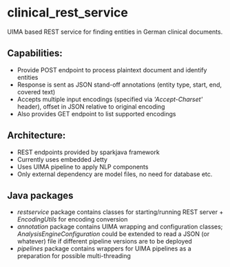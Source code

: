 # clinical_rest_service

UIMA based REST service for finding entities in German clinical documents.

## Capabilities:
* Provide POST endpoint to process plaintext document and identify entities
* Response is sent as JSON stand-off annotations (entity type, start, end, covered text)
* Accepts multiple input encodings (specified via *'Accept-Charset'* header), offset in JSON relative to original encoding
* Also provides GET endpoint to list supported encodings

## Architecture:
* REST endpoints provided by sparkjava framework
* Currently uses embedded Jetty
* Uses UIMA pipeline to apply NLP components
* Only external dependency are model files, no need for database etc.

## Java packages
* *restservice* package contains classes for starting/running REST server + *EncodingUtils* for encoding conversion
* *annotation* package contains UIMA wrapping and configuration classes; *AnalysisEngineConfiguration* could be extended to read a JSON (or whatever) file if different pipeline versions are to be deployed
* *pipelines* package contains wrappers for UIMA pipelines as a preparation for possible multi-threading
